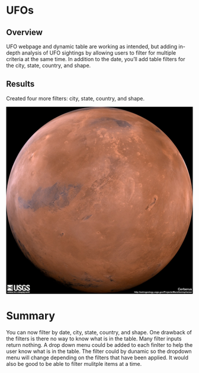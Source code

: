 # UFOs
## Overview
UFO webpage and dynamic table are working as intended, but adding in-depth analysis of UFO sightings by allowing users to filter for multiple criteria at the same time. In addition to the date, you’ll add table filters for the city, state, country, and shape.


## Results
Created four more filters: city, state, country, and shape.

![Cerberus](https://github.com/joeapodaca/Mission-to-Mars/blob/main/data/full.jpg)



# Summary
You can now filter by date, city, state, country, and shape.  One drawback of the filters is there no way to know what is in the table.  Many filter inputs return nothing.  A drop down menu could be added to each finlter to help the user know what is in the table.  The filter could by dunamic so the dropdown menu will change depending on the filters that have been applied.  It would also be good to be able to filter mulitple items at a time.
